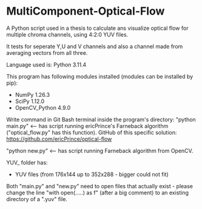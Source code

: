 # MultiComponent-Optical-Flow
A Python script used in a thesis to calculate ans visualize optical flow for multiple chroma channels, using 4:2:0 YUV files.

It tests for seperate Y,U and V channels and also a channel made from averaging vectors from all three.

Language used is:
Python 3.11.4

This program has following modules installed (modules can be installed by pip):
- NumPy 1.26.3
- SciPy 1.12.0
- OpenCV_Python 4.9.0

Write command in Git Bash terminal inside the program's directory:
"python main.py" <-- has script running ericPrince's Farneback algorithm ("optical_flow.py" has this function). 
GitHub of this specific solution: https://github.com/ericPrince/optical-flow 

"python new.py" <-- has script running Farneback algorithm from OpenCV.


YUV_ folder has:
- YUV files (from 176x144 up to 352x288 - bigger could not fit)

Both "main.py" and "new.py" need to open files that actually exist -
please change the line "with open(.....) as f" (after a big comment) to an existing directory of a ".yuv" file.
